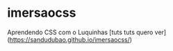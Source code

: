 # imersaocss
Aprendendo CSS com o Luquinhas
[tuts tuts quero ver] (https://sandudubao.github.io/imersaocss/)
